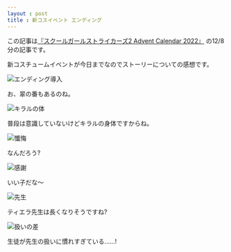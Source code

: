 ```yaml
---
layout : post
title : 新コスイベント エンディング
---
```


この記事は[『スクールガールストライカーズ2 Advent Calendar 2022』](https://adventar.org/calendars/8200) の12/8分の記事です。

新コスチュームイベントが今日までなのでストーリーについての感想です。

![エンディング導入](/SchoolGirlStrikersAdventCalendar2022/20221208_1.PNG)

お、翠の番もあるのね。

![キラルの体](/SchoolGirlStrikersAdventCalendar2022/20221208_2.PNG)

普段は意識していないけどキラルの身体ですからね。

![懺悔](/SchoolGirlStrikersAdventCalendar2022/20221208_3.PNG)

なんだろう?

![感謝](/SchoolGirlStrikersAdventCalendar2022/20221208_4.PNG)

いい子だな～

![先生](/SchoolGirlStrikersAdventCalendar2022/20221208_5.PNG)

ティエラ先生は長くなりそうですね?

![扱いの差](/SchoolGirlStrikersAdventCalendar2022/20221208_6.PNG)

生徒が先生の扱いに慣れすぎている……!
